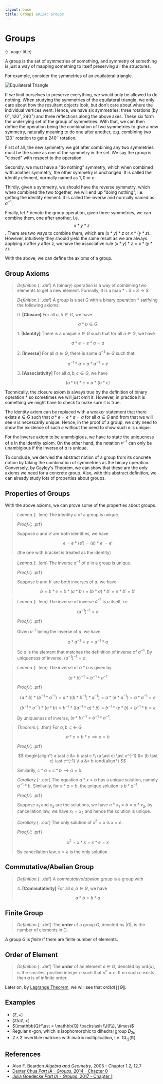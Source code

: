```yaml
---
layout: base
title: Groups &#124; Groups
---
```


# Groups
{: .page-title}

A group is the set of symmetries of something,
and symmetry of something is just a way of mapping something to itself preserving all the structures.

For example, consider the symmetries of an equilateral triangle.

![Equilateral Triangle](../images/equilateral-triangle.png)

If we limit ourselves to preserve everything, we would only be allowed to do nothing.
When studying the symmetries of the equilateral triangle, we only care about how the resultant objects look,
but don't care about where the individual vertices went.
Hence, we have six symmetries: three rotations (by $0^\circ, 120^\circ, 240^\circ$) and three reflections along the above axes.
These six form the underlying set of the group of symmetries.
With that, we can then define the operation being the combination of two symmetries to give a new symmetry,
naturally meaning to do one after another, e.g. combining two $120^\circ$ rotation to get a $240^\circ$ rotation.

First of all, the new symmetry we got after combining any two symmetries must be the same as one of the symmetry in the set.
We say the group is "closed" with respect to the operation.

Secondly, we must have a "do nothing" symmetry, which when combined with another symmetry, the other symmetry is unchanged.
It is called the identity element, normally named as $1, 0$ or $e$.

Thirdly, given a symmetry, we should have the reverse symmetry, which when combined the two together,
we will end up "doing nothing", i.e. getting the identity element.
It is called the inverse and normally named as $a^{-1}$.

Finally, let $\ast$ denote the group operation, given three symmetries, we can combine them, one after another, i.e. $$x \ast y \ast z$$.
There are two ways to combine them, which are $(x \ast y) \ast z$ or $x \ast (y \ast z)$.
However, intuitively they should yield the same result as we are always applying $x$ after $y$ after $z$,
we have the associative rule $(x \ast y) \ast z = x \ast (y \ast z)$.

With the above, we can define the axioms of a group.

## Group Axioms

> *Definition.*{: .def}
> A (binary) operation is a way of combining two elements to get a new element.
> Formally, it is a map $\ast: S \times S \to S$.

> *Definition.*{: .def}
> A group is a set $G$ with a binary operation $\ast$ satifying the following axioms:
>
> 0\. **[Closure]** For all $a, b \in G$, we have
>
> $$
  a \ast b \in G
  $$
>
> 1\. **[Identity]** There is a unique $e \in G$ such that for all $a \in G$, we have
>
> $$
  a \ast e = e \ast a = a
  $$
>
> 2\. **[Inverse]** For all $a \in G$, there is some $a^{-1} \in G$ such that
>
> $$
  a^{-1} \ast a = a \ast a^{-1} = e
  $$
>
> 3\. **[Associativity]** For all $a, b, c \in G$, we have
>
> $$
  (a \ast b) \ast c = a \ast (b \ast c)
  $$

Technically, the closure axiom is always true by the definition of binary operation $\ast$ so sometimes we will just omit it.
However, in practice it is something we might have to check to make sure it is true.

The identity axiom can be replaced with a weaker statement that there exists $e \in G$ such that $a \ast e = e \ast a = a$ for all $a \in G$ and from that we will see $e$ is necessarily unique.
Hence, in the proof of a group, we only need to show the existence of such $e$ without the need to show such $e$ is unique.

For the inverse axiom to be unambigious, we have to state the uniqueness of $e$ in the identity axiom.
On the other hand, the notation $a^{-1}$ can only be unambigious if the inverse of $a$ is unique.

To conclude, we dervied the abstract notion of a group from its concrete notion by taking the combination of symmetries as the binary operation.
Conversely, by Cayley's Theorem, we can show that these are the only axioms we need for a concrete group.
Also, with this abstract definition, we can already study lots of properties about groups.

## Properties of Groups

With the above axioms, we can prove some of the properties about groups.

> *Lemma.*{: .lem}
> The identity $e$ of a group is unique.
>
> *Proof.*{: .prf}
>
> Suppose $e$ and $e'$ are both identities, we have
>
> $$
  e = e \ast (e') = (e) \ast e' = e'
  $$
>
> (the one with bracket is treated as the identity)

> *Lemma.*{: .lem}
> The inverse $a^{-1}$ of $a$ in a group is unique.
>
> *Proof.*{: .prf}
>
> Suppose $b$ and $b'$ are both inverses of $a$, we have
>
> $$
  b = b \ast e = b \ast (a \ast b') = (b \ast a) \ast b' = e \ast b' = b'
  $$

> *Lemma.*{: .lem}
> The inverse of inverse $a^{-1}$ is $a$ itself, i.e.
>
> $$
  (a^{-1})^{-1} = a
  $$
>
> *Proof.*{: .prf}
>
> Given $a^{-1}$ being the inverse of $a$, we have
>
> $$
  a \ast a^{-1} = e = a^{-1} \ast a
  $$
>
> So $a$ is the element that matches the definition of inverse of $a^{-1}$.
> By uniqueness of inverse, $(a^{-1})^{-1} = a$.

> *Lemma.*{: .lem}
> The inverse of $a \ast b$ is given by
>
> $$
  (a \ast b)^{-1} = b^{-1} \ast a^{-1}
  $$
>
> *Proof.*{: .prf}
>
> $$
  (a \ast b) \ast (b^{-1} \ast a^{-1}) = a \ast ((b \ast b^{-1}) \ast a^{-1}) = a \ast (e \ast a^{-1}) = a \ast a^{-1} = e
  $$
>
> $$
  (b^{-1} \ast a^{-1}) \ast (a \ast b) = b^{-1} \ast ((a^{-1} \ast a) \ast b) = b^{-1} \ast (e \ast b) = b^{-1} \ast b = e
  $$
>
> By uniqueness of inverse, $(a \ast b)^{-1} = b^{-1} \ast a^{-1}$.

> *Theorem.*{: .thm}
> For $a, b, c \in G$,
>
> $$
  a \ast c = b \ast c \implies a = b
  $$
>
> *Proof.*{: .prf}
>
> $$
  \begin{align*}
  a \ast c &= b \ast c \\
  (a \ast c) \ast c^{-1} &= (b \ast c) \ast c^{-1} \\
  a &= b
  \end{align*}
  $$
>
> Similarily, $c \ast a = c \ast b \implies a = b$.

> *Corollary.*{: .cor}
> The equation $a \ast x = b$ has a unique solution, namely $a^{-1} \ast b$.
> Similarily, for $x \ast a = b$, the unique solution is $b \ast a^{-1}$.
>
> *Proof.*{: .prf}
>
> Suppose $x_1$ and $x_2$ are the solutions, we have $a \ast x_1 = b = a \ast x_2$,
> by cancellation law, we have $x_1 = x_2$ and hence the solution is unique.

> *Corollary.*{: .cor}
> The only solution of $x^2 = x$ is $x = e$.
>
> *Proof.*{: .prf}
>
> $$
  x^2 = x \ast x = x \ast e = x
  $$
>
> By cancellation law, $x = e$ is the only solution.

## Commutative/Abelian Group

> *Definition.*{: .def}
> A _commutative/abelian group_ is a group with
>
> 4\. **[Commutativity]** For all $a, b \in G$, we have
>
> $$
  a \ast b = b \ast a
  $$

## Finite Group

> *Definition.*{: .def}
> The **order** of a group $G$, denoted by $\vert G \vert$, is the number of elements in $G$.

A group $G$ is _finite_ if there are finite number of elements.

## Order of Element

> *Definition.*{: .def}
> The **order** of an element $a \in G$, denoted by $\text{ord}(a)$, is the smallest positive integer $n$ such that $a^n = e$.
> If no such $n$ exists, then $a$ is of infinite order.

Later on, by [Lagrange Theorem](subgroups-cosets-lagrange-theorem.md#lagranges-theorem), we will see that $\text{ord}(a) \mid \|G\|$.

## Examples

* $(\mathbb{Z}, +)$
* $(\mathbb{Z}/n\mathbb{Z}, +)$
* $(\mathbb{Q}^\ast = \mathbb{Q} \backslash \\{0\\}, \times)$
* Regular $n$-gon, which is isophomorphic to dihedral group $D_{2n}$
* $2 \times 2$ invertible matrices with matrix multiplication, i.e. $\text{GL}_2(\mathbb{R})$

## References

* Alan F. Beardon _Algebra and Geometry_, 2005 - Chapter 1.2, 12.7
* [Dexter Chua _Part IA - Groups_, 2014 - Chapter 0](https://dec41.user.srcf.net/notes/IA\_M/groups.pdf)
* [Julia Goedecke _Part IA - Groups_, 2017 - Chapter 1](https://www.julia-goedecke.de/pdf/GroupsNotes.pdf)
